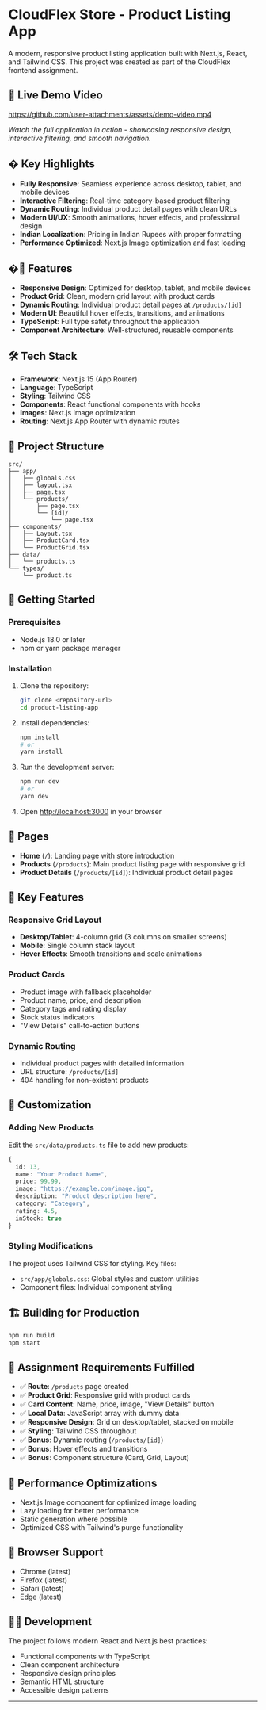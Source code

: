 # CloudFlex Store - Product Listing App

A modern, responsive product listing application built with Next.js, React, and Tailwind CSS. This project was created as part of the CloudFlex frontend assignment.

## 🎥 Live Demo Video

https://github.com/user-attachments/assets/demo-video.mp4

*Watch the full application in action - showcasing responsive design, interactive filtering, and smooth navigation.*

## � Key Highlights

- **Fully Responsive**: Seamless experience across desktop, tablet, and mobile devices
- **Interactive Filtering**: Real-time category-based product filtering
- **Dynamic Routing**: Individual product detail pages with clean URLs
- **Modern UI/UX**: Smooth animations, hover effects, and professional design
- **Indian Localization**: Pricing in Indian Rupees with proper formatting
- **Performance Optimized**: Next.js Image optimization and fast loading

## �🚀 Features

- **Responsive Design**: Optimized for desktop, tablet, and mobile devices
- **Product Grid**: Clean, modern grid layout with product cards
- **Dynamic Routing**: Individual product detail pages at `/products/[id]`
- **Modern UI**: Beautiful hover effects, transitions, and animations
- **TypeScript**: Full type safety throughout the application
- **Component Architecture**: Well-structured, reusable components

## 🛠️ Tech Stack

- **Framework**: Next.js 15 (App Router)
- **Language**: TypeScript
- **Styling**: Tailwind CSS
- **Components**: React functional components with hooks
- **Images**: Next.js Image optimization
- **Routing**: Next.js App Router with dynamic routes

## 📁 Project Structure

```
src/
├── app/
│   ├── globals.css
│   ├── layout.tsx
│   ├── page.tsx
│   └── products/
│       ├── page.tsx
│       └── [id]/
│           └── page.tsx
├── components/
│   ├── Layout.tsx
│   ├── ProductCard.tsx
│   └── ProductGrid.tsx
├── data/
│   └── products.ts
└── types/
    └── product.ts
```

## 🚦 Getting Started

### Prerequisites

- Node.js 18.0 or later
- npm or yarn package manager

### Installation

1. Clone the repository:
   ```bash
   git clone <repository-url>
   cd product-listing-app
   ```

2. Install dependencies:
   ```bash
   npm install
   # or
   yarn install
   ```

3. Run the development server:
   ```bash
   npm run dev
   # or
   yarn dev
   ```

4. Open [http://localhost:3000](http://localhost:3000) in your browser

## 📱 Pages

- **Home** (`/`): Landing page with store introduction
- **Products** (`/products`): Main product listing page with responsive grid
- **Product Details** (`/products/[id]`): Individual product detail pages

## 🎨 Key Features

### Responsive Grid Layout
- **Desktop/Tablet**: 4-column grid (3 columns on smaller screens)
- **Mobile**: Single column stack layout
- **Hover Effects**: Smooth transitions and scale animations

### Product Cards
- Product image with fallback placeholder
- Product name, price, and description
- Category tags and rating display
- Stock status indicators
- "View Details" call-to-action buttons

### Dynamic Routing
- Individual product pages with detailed information
- URL structure: `/products/[id]`
- 404 handling for non-existent products

## 🔧 Customization

### Adding New Products

Edit the `src/data/products.ts` file to add new products:

```typescript
{
  id: 13,
  name: "Your Product Name",
  price: 99.99,
  image: "https://example.com/image.jpg",
  description: "Product description here",
  category: "Category",
  rating: 4.5,
  inStock: true
}
```

### Styling Modifications

The project uses Tailwind CSS for styling. Key files:
- `src/app/globals.css`: Global styles and custom utilities
- Component files: Individual component styling

## 🏗️ Building for Production

```bash
npm run build
npm start
```

## 📝 Assignment Requirements Fulfilled

- ✅ **Route**: `/products` page created
- ✅ **Product Grid**: Responsive grid with product cards
- ✅ **Card Content**: Name, price, image, "View Details" button
- ✅ **Local Data**: JavaScript array with dummy data
- ✅ **Responsive Design**: Grid on desktop/tablet, stacked on mobile
- ✅ **Styling**: Tailwind CSS throughout
- ✅ **Bonus**: Dynamic routing (`/products/[id]`)
- ✅ **Bonus**: Hover effects and transitions
- ✅ **Bonus**: Component structure (Card, Grid, Layout)

## 🎯 Performance Optimizations

- Next.js Image component for optimized image loading
- Lazy loading for better performance
- Static generation where possible
- Optimized CSS with Tailwind's purge functionality

## 📱 Browser Support

- Chrome (latest)
- Firefox (latest)
- Safari (latest)
- Edge (latest)

## 👨‍💻 Development

The project follows modern React and Next.js best practices:
- Functional components with TypeScript
- Clean component architecture
- Responsive design principles
- Semantic HTML structure
- Accessible design patterns

---


